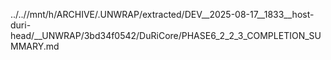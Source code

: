 ../..//mnt/h/ARCHIVE/.UNWRAP/extracted/DEV__2025-08-17__1833__host-duri-head/__UNWRAP/3bd34f0542/DuRiCore/PHASE6_2_2_3_COMPLETION_SUMMARY.md